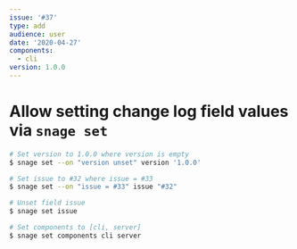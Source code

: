 ```yaml
---
issue: '#37'
type: add
audience: user
date: '2020-04-27'
components:
  - cli
version: 1.0.0
---
```

# Allow setting change log field values via `snage set`

```bash
# Set version to 1.0.0 where version is empty
$ snage set --on "version unset" version '1.0.0'

# Set issue to #32 where issue = #33
$ snage set --on "issue = #33" issue "#32"

# Unset field issue
$ snage set issue

# Set components to [cli, server]
$ snage set components cli server
```
